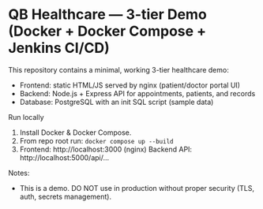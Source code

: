 
# QB Healthcare — 3-tier Demo (Docker + Docker Compose + Jenkins CI/CD)

This repository contains a minimal, working 3-tier healthcare demo:

- Frontend: static HTML/JS served by nginx (patient/doctor portal UI)
- Backend: Node.js + Express API for appointments, patients, and records
- Database: PostgreSQL with an init SQL script (sample data)



Run locally
1. Install Docker & Docker Compose.
2. From repo root run: `docker compose up --build`
3. Frontend: http://localhost:3000  (nginx)
   Backend API: http://localhost:5000/api/...

Notes:
- This is a demo. DO NOT use in production without proper security (TLS, auth, secrets management).
